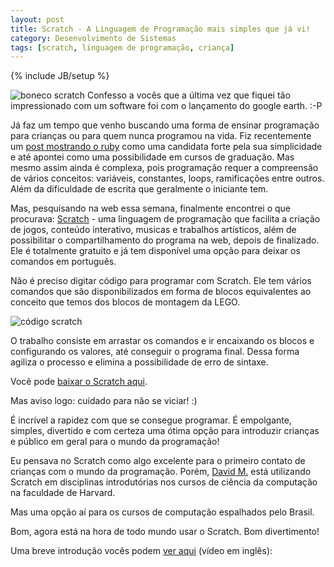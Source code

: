 ```yaml
---
layout: post
title: Scratch - A Linguagem de Programação mais simples que já vi!
category: Desenvolvimento de Sistemas
tags: [scratch, linguagem de programação, criança]
---
```


{% include JB/setup %}

<img src='http://valeriofarias.files.wordpress.com/2008/01/scratchboneco.jpg' alt='boneco scratch' />
Confesso a vocês que a última vez que fiquei tão impressionado com um software foi com o lançamento do google earth. :-P

Já faz um tempo que venho buscando uma forma de ensinar programação para crianças ou para quem nunca programou na vida. Fiz recentemente um <a href="http://valeriofarias.wordpress.com/2007/08/23/primeira-linguagem-de-programacao/">post mostrando o ruby</a> como uma candidata forte pela sua simplicidade e até apontei como uma possibilidade em cursos de graduação. Mas mesmo assim ainda é complexa, pois programação requer a compreensão de vários conceitos: variáveis, constantes, loops, ramificações entre outros. Além da dificuldade de escrita que geralmente o iniciante tem.

Mas, pesquisando na web essa semana, finalmente encontrei o que procurava: <a href="http://scratch.mit.edu/">Scratch</a> - uma linguagem de programação que facilita a criação de jogos, conteúdo interativo, musicas e trabalhos artísticos, além de possibilitar o compartilhamento do programa na web, depois de finalizado. Ele é totalmente gratuito e já tem disponível uma opção para deixar os comandos em português.

Não é preciso digitar código para programar com Scratch. Ele tem vários comandos que são disponibilizados em forma de blocos equivalentes ao conceito que temos dos blocos de montagem da LEGO.

<img src='http://valeriofarias.files.wordpress.com/2008/01/codigoscratch.jpg' alt='código scratch' />

O trabalho consiste em arrastar os comandos e ir encaixando os blocos e configurando os valores, até conseguir o programa final. Dessa forma agiliza o processo e elimina a possibilidade de erro de sintaxe.

Você pode <a href="http://scratch.mit.edu/pages/download">baixar o Scratch aqui</a>.

Mas aviso logo: cuidado para não se viciar! :)

É incrível a rapidez com que se consegue programar. É empolgante, simples, divertido e com certeza uma ótima opção para introduzir crianças e público em geral para o mundo da programação!

Eu pensava no Scratch como algo excelente para o primeiro contato de crianças com o mundo da programação. Porém, <a href="http://scratch.mit.edu/pages/quotes">David M.</a> está utilizando Scratch em disciplinas introdutórias nos cursos de ciência da computação na faculdade de Harvard.

Mas uma opção aí para os cursos de computação espalhados pelo Brasil.

Bom, agora está na hora de todo mundo usar o Scratch. Bom divertimento!

Uma breve introdução vocês podem <a href="http://scratch.mit.edu/videos">ver aqui</a> (vídeo em inglês):
